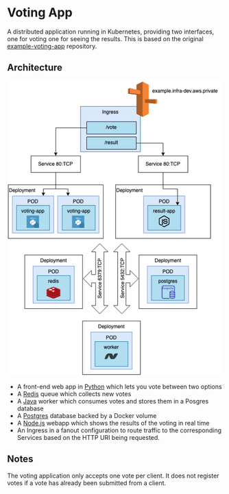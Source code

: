 Voting App
=========

A distributed application running in Kubernetes, providing two interfaces, one for voting one for seeing the results.
This is based on the original [example-voting-app](https://github.com/dockersamples/example-voting-app) repository.

Architecture
-----

![Architecture diagram](architecture.png)

* A front-end web app in [Python](/docker/vote) which lets you vote between two options
* A [Redis](https://hub.docker.com/_/redis/) queue which collects new votes
* A [Java](/docker/worker/src/main)  worker which consumes votes and stores them in a Posgres database
* A [Postgres](https://hub.docker.com/_/postgres/) database backed by a Docker volume
* A [Node.js](/docker/result) webapp which shows the results of the voting in real time
* An Ingress in a fanout configuration to route traffic to the corresponding Services based on the HTTP URI being requested.

Notes
-----

The voting application only accepts one vote per client. It does not register votes if a vote has already been submitted from a client.


